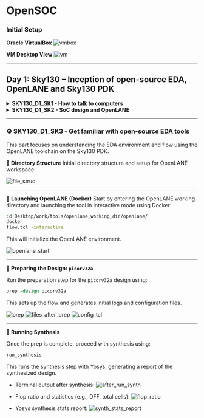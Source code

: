 # OpenSOC

### Initial Setup

**Oracle VirtualBox**
![vmbox](day1/vmbox.png)

**VM Desktop View**
![vm](day1/vm.png)

---

## Day 1: Sky130 – Inception of open-source EDA, OpenLANE and Sky130 PDK

<details>
  <summary> <strong>SKY130_D1_SK1 - How to talk to computers</strong></summary>

<br>

* ![sky\_11\_l1](day1/sky_11_l1.png)
* ![sky\_11\_l2](day1/sky_11_l2.png)
* ![sky\_11\_l3](day1/sky_11_l3.png)

</details>

<details>
  <summary> <strong>SKY130_D1_SK2 - SoC design and OpenLANE</strong></summary>

<br>

* ![sky\_12\_l1](day1/sky_12_l1.png)
* ![sky\_12\_l2](day1/sky_12_l2.png)
* ![sky\_12\_l3](day1/sky_12_l3.png)
* ![sky\_12\_l4](day1/sky_12_l4.png)

</details>

---

### ⚙️ SKY130\_D1\_SK3 - Get familiar with open-source EDA tools

This part focuses on understanding the EDA environment and flow using the OpenLANE toolchain on the Sky130 PDK.

**🔹 Directory Structure**
Initial directory structure and setup for OpenLANE workspace:

![file\_struc](day1/file_struc.png)

---

**🔹 Launching OpenLANE (Docker)**
Start by entering the OpenLANE working directory and launching the tool in interactive mode using Docker:

```bash
cd Desktop/work/tools/openlane_working_dir/openlane/
docker
flow.tcl -interactive
```

This will initialize the OpenLANE environment.

![openlane\_start](day1/openlane_start.png)

---

**🔹 Preparing the Design: `picorv32a`**

Run the preparation step for the `picorv32a` design using:

```tcl
prep -design picorv32a
```

This sets up the flow and generates initial logs and configuration files.

![prep](day1/prep.png)
![files\_after\_prep](day1/files_after_prep.png)
![config\_tcl](day1/config_tcl.png)

---

**🔹 Running Synthesis**

Once the prep is complete, proceed with synthesis using:

```tcl
run_synthesis
```

This runs the synthesis step with Yosys, generating a report of the synthesized design.

* Terminal output after synthesis:
  ![after\_run\_synth](day1/after_run_synth.png)

* Flop ratio and statistics (e.g., DFF, total cells):
  ![flop\_ratio](day1/flop_ratio.png)

* Yosys synthesis stats report:
  ![synth\_stats\_report](day1/synth_stats_report.png)


